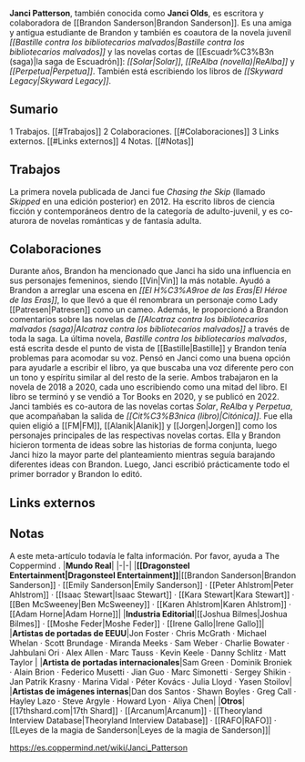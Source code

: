 
**Janci Patterson**, también conocida como **Janci Olds**, es escritora y colaboradora de [[Brandon Sanderson\|Brandon Sanderson]]. Es una amiga y antigua estudiante de Brandon y también es coautora de la novela juvenil *[[Bastille contra los bibliotecarios malvados\|Bastille contra los bibliotecarios malvados]]* y las novelas cortas de [[Escuadr%C3%B3n (saga)\|la saga de Escuadrón]]: *[[Solar\|Solar]]*, *[[ReAlba (novella)\|ReAlba]]* y *[[Perpetua\|Perpetua]]*. También está escribiendo los libros de *[[Skyward Legacy\|Skyward Legacy]]*.

## Sumario

1 Trabajos. [[#Trabajos]] 
2 Colaboraciones. [[#Colaboraciones]] 
3 Links externos. [[#Links externos]] 
4 Notas. [[#Notas]] 


## Trabajos
La primera novela publicada de Janci fue *Chasing the Skip* (llamado *Skipped* en una edición posterior) en 2012. Ha escrito libros de ciencia ficción y contemporáneos dentro de la categoría de adulto-juvenil, y es co-aturora de novelas románticas y de fantasía adulta.

## Colaboraciones
Durante años, Brandon ha mencionado que Janci ha sido una influencia en sus personajes femeninos, siendo [[Vin\|Vin]] la más notable. Ayudó a Brandon a arreglar una escena en *[[El H%C3%A9roe de las Eras\|El Héroe de las Eras]]*, lo que llevó a que él renombrara un personaje como Lady [[Patresen\|Patresen]] como un cameo.
Además, le proporcionó a Brandon comentarios sobre las novelas de *[[Alcatraz contra los bibliotecarios malvados (saga)\|Alcatraz contra los bibliotecarios malvados]]* a través de toda la saga. La última novela, *Bastille contra los bibliotecarios malvados*, está escrita desde el punto de vista de [[Bastille\|Bastille]] y Brandon tenía problemas para acomodar su voz. Pensó en Janci como una buena opción para ayudarle a escribir el libro, ya que buscaba una voz diferente pero con un tono y espíritu similar al del resto de la serie. Ambos trabajaron en la novela de 2018 a 2020, cada uno escribiendo como una mitad del libro. El libro se terminó y se vendió a Tor Books en 2020, y se publicó en 2022.
Janci tambiés es co-autora de las novelas cortas *Solar*, *ReAlba* y *Perpetua*, que acompañaban la salida de *[[Cit%C3%B3nica (libro)\|Citónica]]*. Fue ella quien eligió a [[FM\|FM]], [[Alanik\|Alanik]] y [[Jorgen\|Jorgen]] como los personajes principales de las respectivas novelas cortas. Ella y Brandon hicieron tormenta de ideas sobre las historias de forma conjunta, luego Janci hizo la mayor parte del planteamiento mientras seguía barajando diferentes ideas con Brandon. Luego, Janci escribió prácticamente todo el primer borrador y Brandon lo editó.

## Links externos

## Notas

A este meta-artículo todavía le falta información. Por favor, ayuda a The Coppermind .
|**Mundo Real**|
|-|-|
|**[[Dragonsteel Entertainment\|Dragonsteel Entertainment]]**|[[Brandon Sanderson\|Brandon Sanderson]] · [[Emily Sanderson\|Emily Sanderson]] · [[Peter Ahlstrom\|Peter Ahlstrom]] · [[Isaac Stewart\|Isaac Stewart]] · [[Kara Stewart\|Kara Stewart]] · [[Ben McSweeney\|Ben McSweeney]] · [[Karen Ahlstrom\|Karen Ahlstrom]] · [[Adam Horne\|Adam Horne]]|
|**Industria Editorial**|[[Joshua Bilmes\|Joshua Bilmes]] · [[Moshe Feder\|Moshe Feder]] · [[Irene Gallo\|Irene Gallo]]|
|**Artistas de portadas de EEUU**|Jon Foster · Chris McGrath · Michael Whelan · Scott Brundage · Miranda Meeks · Sam Weber · Charlie Bowater · Jahbulani Ori · Alex Allen · Marc Tauss · Kevin Keele · Danny Schlitz · Matt Taylor |
|**Artista de portadas internacionales**|Sam Green · Dominik Broniek · Alain Brion · Federico Musetti · Jian Guo · Marc Simonetti · Sergey Shikin · Jan Patrik Krasny · Marina Vidal · Péter Kovács · Julia Lloyd · Yasen Stoilov|
|**Artistas de imágenes internas**|Dan dos Santos · Shawn Boyles · Greg Call · Hayley Lazo · Steve Argyle · Howard Lyon · Aliya Chen|
|**Otros**|[[17thshard.com\|17th Shard]] · [[Arcanum\|Arcanum]] · [[Theoryland Interview Database\|Theoryland Interview Database]] · [[RAFO\|RAFO]] · [[Leyes de la magia de Sanderson\|Leyes de la magia de Sanderson]]|



https://es.coppermind.net/wiki/Janci_Patterson